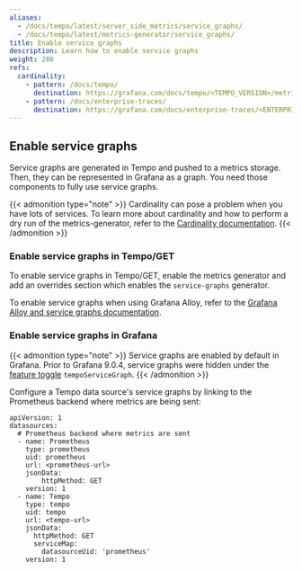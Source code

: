 ```yaml
---
aliases:
  - /docs/tempo/latest/server_side_metrics/service_graphs/
  - /docs/tempo/latest/metrics-generator/service_graphs/
title: Enable service graphs
description: Learn how to enable service graphs
weight: 200
refs:
  cardinality:
    - pattern: /docs/tempo/
      destination: https://grafana.com/docs/tempo/<TEMPO_VERSION>/metrics-generator/cardinality/
    - pattern: /docs/enterprise-traces/
      destination: https://grafana.com/docs/enterprise-traces/<ENTERPRISE_TRACES_VERSION>/metrics-generator/cardinality/
---
```


## Enable service graphs

Service graphs are generated in Tempo and pushed to a metrics storage.
Then, they can be represented in Grafana as a graph.
You need those components to fully use service graphs.

{{< admonition type="note" >}}
Cardinality can pose a problem when you have lots of services.
To learn more about cardinality and how to perform a dry run of the metrics-generator, refer to the [Cardinality documentation](ref:cardinality).
{{< /admonition >}}

### Enable service graphs in Tempo/GET

To enable service graphs in Tempo/GET, enable the metrics generator and add an overrides section which enables the `service-graphs` generator.

To enable service graphs when using Grafana Alloy, refer to the [Grafana Alloy and service graphs documentation](https://grafana.com/docs/tempo/<TEMPO_VERSION>/configuration/grafana-alloy/service-graphs/).

### Enable service graphs in Grafana

{{< admonition type="note" >}}
Service graphs are enabled by default in Grafana. Prior to Grafana 9.0.4, service graphs were hidden
under the [feature toggle](/docs/grafana/latest/setup-grafana/configure-grafana) `tempoServiceGraph`.
{{< /admonition >}}

Configure a Tempo data source's service graphs by linking to the Prometheus backend where metrics are being sent:

```
apiVersion: 1
datasources:
  # Prometheus backend where metrics are sent
  - name: Prometheus
    type: prometheus
    uid: prometheus
    url: <prometheus-url>
    jsonData:
        httpMethod: GET
    version: 1
  - name: Tempo
    type: tempo
    uid: tempo
    url: <tempo-url>
    jsonData:
      httpMethod: GET
      serviceMap:
        datasourceUid: 'prometheus'
    version: 1
```
